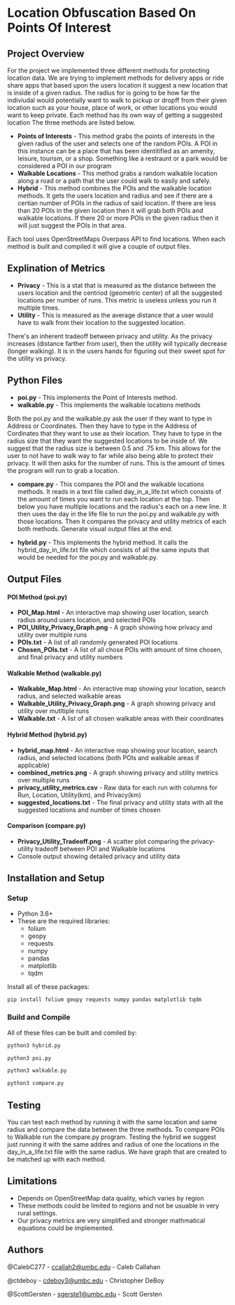 # Location Obfuscation Based On Points Of Interest 

## Project Overview

For the project we implemented three different methods for protecting location data. We are trying
to implement methods for delivery apps or ride share apps that based upon the users location it suggest
a new location that is inside of a given radius. The radius for is going to be how far the indiviudal 
would potentially want to walk to pickup or dropff from their given location such as your house, place of work,
or other locations you would want to keep private. Each method has its own way of getting a suggested location
The three methods are listed below.

- **Points of Interests** - This method grabs the points of interests in the given radius of the user and selects one of the random POIs. A POI in this instance can be a place that has been identitified as an amenity, leisure, tourism, or a shop. Something like a restraunt or a park would be considered a POI in our program
- **Walkable Locations** - This method grabs a random walkable location along a road or a path that the user could walk to easily and safely. 
- **Hybrid** - This method combines the POIs and the walkable location methods. It gets the users location and radius and see if there are a certian number of POIs in the radius of said location. If there are less than 20 POIs in the given location then it will grab both POIs and walkable locations. If there 20 or more POIs in the given radius then it will just suggest the POIs in that area. 

Each tool uses OpenStreetMaps Overpass API to find locations. When each method is built and compiled it will give a couple of output files. 

## Explination of Metrics

- **Privacy** - This is a stat that is measured as the distance between the users location and the centriod (geometric center) of all
the suggested locations per number of runs. This metric is useless unless you run it multiple times.
- **Utility** - This is measured as the average distance that a user would have to walk from their location to the suggested location.

There's an inherent tradeoff between privacy and utility. As the privacy increases (distance farther from user), then the utility
will typically decrease (longer walking). It is in the users hands for figuring out their sweet spot for the utility vs privacy.

## Python Files

- **poi.py** - This implements the Point of Interests method. 
- **walkable.py** - This implements the walkable locations methods

Both the poi.py and the walkable.py ask the user if they want to type in Address or Coordinates. Then they have to type in 
the Address of Cordinates that they want to use as their location. They have to type in the radius size that they want the 
suggested locations to be inside of. We suggest that the radius size is between 0.5 and .75 km. This allows for the user 
to not have to walk way to far while also being able to protect their privacy. It will then asks for the number of runs. This 
is the amount of times the program will run to grab a location. 

- **compare.py** - This compares the POI and the walkable locations methods. It reads in a text file called day_in_a_life.txt which consists of the amount of times you want to run each location at the top. Then below you have multiple locations and the radius's each on a new line. It then uses the day in the life file to run the poi.py and walkable.py with those locations. Then it compares the privacy and utility metrics of each both methods. Generate visual output files at the end.

- **hybrid.py** - This implements the hybrid method. It calls the hybrid_day_in_life.txt file which consists of all the same inputs that would be needed for the poi.py and walkable.py. 

## Output Files

#### POI Method (poi.py)
- **POI_Map.html** - An interactive map showing user location, search radius around users location, and selected POIs
- **POI_Utility_Privacy_Graph.png** - A graph showing how privacy and utility over multiple runs
- **POIs.txt** - A list of all randomly generated POI locations
- **Chosen_POIs.txt** - A list of all chose POIs with amount of time chosen, and final privacy and utility numbers

#### Walkable Method (walkable.py)
- **Walkable_Map.html** - An interactive map showing your location, search radius, and selected walkable areas
- **Walkable_Utility_Privacy_Graph.png** - A graph showing privacy and utility over mutltiple runs
- **Walkable.txt** - A list of all chosen walkable areas with their coordinates

#### Hybrid Method (hybrid.py)
- **hybrid_map.html** - An interactive map showing your location, search radius, and selected locations (both POIs and walkable areas if applicable)
- **combined_metrics.png** - A graph showing privacy and utility metrics over multiple runs
- **privacy_utility_metrics.csv** - Raw data for each run with columns for Run, Location, Utility(km), and Privacy(km)
- **suggested_locations.txt** - The final privacy and utility stats with all the suggested locations and number of times chosen

#### Comparison (compare.py)
- **Privacy_Utility_Tradeoff.png** - A scatter plot comparing the privacy-utility tradeoff between POI and Walkable locations
- Console output showing detailed privacy and utility data

## Installation and Setup

### Setup

- Python 3.6+
- These are the required libraries:
  - folium
  - geopy
  - requests
  - numpy
  - pandas
  - matplotlib
  - tqdm

Install all of these packages:

```bash
pip install folium geopy requests numpy pandas matplotlib tqdm
```

### Build and Compile

All of these files can be built and comiled by:

```bash
python3 hybrid.py
```
```bash
python3 poi.py
```
```bash
python3 walkable.py
```
```bash
python3 compare.py
```
## Testing

You can test each method by running it with the same location and same radius and compare the data between the three methods. To compare
POIs to Walkable run the compare.py program. Testing the hybrid we suggest just running it with the same addres and radius of one the locations in the day_in_a_life.txt file with the same radius. We have graph that are created to be matched up with each method.

## Limitations

- Depends on OpenStreetMap data quality, which varies by region
- These methods could be limited to regions and not be usuable in very rural settings.
- Our privacy metrics are very simplified and stronger mathmatical equations could be implemented.

## Authors

@CalebC277 - ccallah2@umbc.edu - Caleb Callahan

@ctdeboy - cdeboy3@umbc.edu - Christopher DeBoy

@ScottGersten - sgerste1@umbc.edu - Scott Gersten
 

